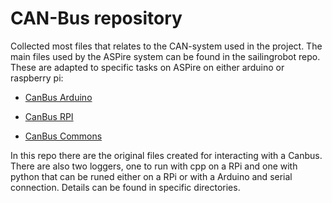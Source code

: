 # **CAN-Bus repository**

Collected most files that relates to the CAN-system used in the project. The main files used by the ASPire system can be found in the sailingrobot repo. These are adapted to specific tasks on ASPire on either arduino or raspberry pi: 

* [CanBus Arduino](https://github.com/AlandSailingRobots/sailingrobot/tree/develop/ArduinoSketches/libraries)

* [CanBus RPI](https://github.com/AlandSailingRobots/sailingrobot/tree/develop/NavigationSystem/Hardwares/CAN_Services)

* [CanBus Commons](https://github.com/AlandSailingRobots/CanBusCommon)

In this repo there are the original files created for interacting with a Canbus. There are also two loggers, one to run with cpp on a RPi and one with python that can be runed either on a RPi or with a Arduino and serial connection. Details can be found in specific directories.

